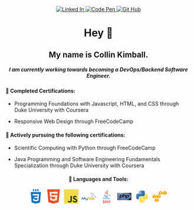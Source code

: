 
<div id="badges" align="center">
  <a href="https://www.linkedin.com/in/collin-kimball-8452151b1/">
    <img src="https://img.shields.io/badge/LinkedIn-blue?logo=linkedin&logoColor=white&style=for-the-badge" alt="Linked In"/>
  </a>
  <a href="https://codepen.io/digital-rubato">
    <img src="https://img.shields.io/badge/CodePen-lightgrey?logo=codepen&logoColor=white&style=for-the-badge" alt="Code Pen"/>
  </a>
  <a href="https://github.com/Digital-Rubato">
    <img src="https://img.shields.io/badge/GitHub-orange?logo=github&logoColor=white&style=for-the-badge" alt="Git Hub"/>
  </a>
  <!-- its a dead link?
  <a href="cpkport.com" target="_blank">
    <img src="https://img.shields.io/badge/Website-green?logo=windowsterminal&logoColor=white&style=for-the-badge" alt="My Website"/>
  </a>
  -->
</div>

<h1 id="header" align="center">
  Hey 👋
</h1>

<h2 id="intro" align="center">
  My name is Collin Kimball.
</h2>
<h5 align="center">
I am currently working towards becoming a DevOps/Backend Software Engineer.
</h5>

<h4 id="certs">
📜 Completed Certifications: 
</h4>

  - Programming Foundations with Javascript, HTML, and CSS through Duke University with Coursera

  - Responsive Web Design through FreeCodeCamp

<h4 id="progress">
📖 Actively pursuing the following certifications: 
</h4>

  - Scientific Computing with Python through FreeCodeCamp

  - Java Programming and Software Engineering Fundamentals Specialization through Duke University with Coursera

<h4 id="tools" align="center">
🔧 Languages and Tools:
</h4>
<div align="center">
 <img src="https://github.com/devicons/devicon/blob/master/icons/css3/css3-plain-wordmark.svg"  title="CSS3" alt="CSS" width="40" height="40"/>&nbsp;
 <img src="https://github.com/devicons/devicon/blob/master/icons/html5/html5-original.svg" title="HTML5" alt="HTML" width="40" height="40"/>&nbsp;
 <img src="https://github.com/devicons/devicon/blob/master/icons/javascript/javascript-original.svg" title="JavaScript" alt="JavaScript" width="40" height="40"/>&nbsp;
 <img src="https://github.com/devicons/devicon/blob/master/icons/mysql/mysql-original-wordmark.svg" title="MySQL"  alt="MySQL" width="40" height="40"/>&nbsp;
 <img src="https://github.com/devicons/devicon/blob/master/icons/java/java-original-wordmark.svg" title="Java" alt="Java" width="40" height="40"/>&nbsp;
 <img src="https://github.com/devicons/devicon/blob/master/icons/php/php-original.svg " title="PHP" alt="PHP" width="40" height=40"/>&nbsp;
 <img src="https://github.com/devicons/devicon/blob/master/icons/python/python-original.svg" title="Python" alt="Python" width="40" height="40"/>&nbsp;
 <img src="https://github.com/devicons/devicon/blob/master/icons/amazonwebservices/amazonwebservices-original.svg" title="AWS" alt="AWS" width="40" height="40"/>&nbsp;
</div>




<!--
**Digital-Rubato/Digital-Rubato** is a ✨ _special_ ✨ repository because its `README.md` (this file) appears on your GitHub profile.

Here are some ideas to get you started:

- 🔭 I’m currently working on ...
- 🌱 I’m currently learning ...
- 👯 I’m looking to collaborate on ...
- 🤔 I’m looking for help with ...
- 💬 Ask me about ...
- 📫 How to reach me: ...
- 😄 Pronouns: ...
- ⚡ Fun fact: ...
-->
